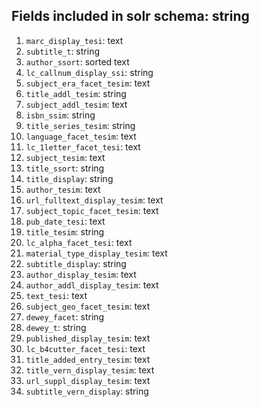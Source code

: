 ## Fields included in solr schema: string

1. `marc_display_tesi`: text
1. `subtitle_t`: string
1. `author_ssort`: sorted text
1. `lc_callnum_display_ssi`: string
1. `subject_era_facet_tesim`: text
1. `title_addl_tesim`: string
1. `subject_addl_tesim`: text
1. `isbn_ssim`: string
1. `title_series_tesim`: string
1. `language_facet_tesim`: text
1. `lc_1letter_facet_tesi`: text
1. `subject_tesim`: text
1. `title_ssort`: string
1. `title_display`: string
1. `author_tesim`: text
1. `url_fulltext_display_tesim`: text
1. `subject_topic_facet_tesim`: text
1. `pub_date_tesi`: text
1. `title_tesim`: string
1. `lc_alpha_facet_tesi`: text
1. `material_type_display_tesim`: text
1. `subtitle_display`: string
1. `author_display_tesim`: text
1. `author_addl_display_tesim`: text
1. `text_tesi`: text
1. `subject_geo_facet_tesim`: text
1. `dewey_facet`: string
1. `dewey_t`: string
1. `published_display_tesim`: text
1. `lc_b4cutter_facet_tesi`: text
1. `title_added_entry_tesim`: text
1. `title_vern_display_tesim`: text
1. `url_suppl_display_tesim`: text
1. `subtitle_vern_display`: string